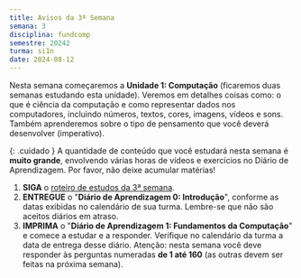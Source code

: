 ```yaml
---
title: Avisos da 3ª Semana
semana: 3
disciplina: fundcomp
semestre: 20242
turma: si1n
date: 2024-08-12
---
```


Nesta semana começaremos a **Unidade 1: Computação** (ficaremos duas semanas
estudando esta unidade). Veremos em detalhes coisas como: o que é ciência da
computação e como representar dados nos computadores, incluindo números, textos,
cores, imagens, vídeos e sons. Também aprenderemos sobre o tipo de pensamento
que você deverá desenvolver (imperativo).

{: .cuidado }
A quantidade de conteúdo que você estudará nesta semana é **muito grande**,
envolvendo várias horas de vídeos e exercícios no Diário de Aprendizagem. Por
favor, não deixe acumular matérias!


1. **SIGA** o [roteiro de estudos da 3ª
   semana](/disciplinas/fundamentos_computacao/estudo/#re3sem).
1. **ENTREGUE** o "**Diário de Aprendizagem 0: Introdução**", conforme as
   datas exibidas no calendário de sua turma. Lembre-se que não são aceitos
   diários em atraso.
1. **IMPRIMA** o "**Diário de Aprendizagem 1: Fundamentos da Computação**" e
   comece a estudar e a responder. Verifique no calendário da turma a data de
   entrega desse diário. Atenção: nesta semana você deve responder às perguntas
   numeradas **de 1 até 160** (as outras devem ser feitas na próxima semana).

